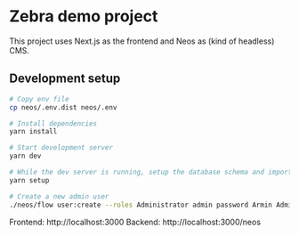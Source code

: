 # Zebra demo project

This project uses Next.js as the frontend and Neos as (kind of headless) CMS.

## Development setup

```sh
# Copy env file
cp neos/.env.dist neos/.env

# Install dependencies
yarn install

# Start development server
yarn dev

# While the dev server is running, setup the database schema and import the zebra demo site
yarn setup

# Create a new admin user
./neos/flow user:create --roles Administrator admin password Armin Admin
```

Frontend: http://localhost:3000
Backend: http://localhost:3000/neos
